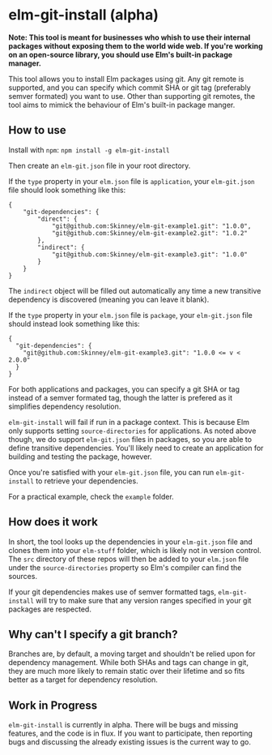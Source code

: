 # elm-git-install (alpha)

__Note: This tool is meant for businesses who whish to use their internal packages without exposing them to the world wide web. If you're working on an open-source library, you should use Elm's built-in package manager.__

This tool allows you to install Elm packages using git. Any git remote is supported, and you can specify which commit SHA or git tag (preferably semver formated) you want to use. Other than supporting git remotes, the tool aims to mimick the behaviour of Elm's built-in package manger.

## How to use

Install with `npm`: `npm install -g elm-git-install`

Then create an `elm-git.json` file in your root directory.

If the `type` property in your `elm.json` file is `application`, your `elm-git.json` file should look something like this:

```
{
    "git-dependencies": {
        "direct": {
            "git@github.com:Skinney/elm-git-example1.git": "1.0.0",
            "git@github.com:Skinney/elm-git-example2.git": "1.0.2"
        },
        "indirect": {
            "git@github.com:Skinney/elm-git-example3.git": "1.0.0"
        }
    }
}
```

The `indirect` object will be filled out automatically any time a new transitive dependency is discovered (meaning you can leave it blank).

If the `type` property in your `elm.json` file is `package`, your `elm-git.json` file should instead look something like this:

```
{
  "git-dependencies": {
    "git@github.com:Skinney/elm-git-example3.git": "1.0.0 <= v < 2.0.0"
  }
}
```

For both applications and packages, you can specify a git SHA or tag instead of a semver formated tag, though the latter is prefered as it simplifies dependency resolution.

`elm-git-install` will fail if run in a package context. This is because Elm only supports setting `source-directories` for applications. As noted above though, we do support `elm-git.json` files in packages, so you are able to define transitive dependencies. You'll likely need to create an application for building and testing the package, however.

Once you're satisfied with your `elm-git.json` file, you can run `elm-git-install` to retrieve your dependencies.

For a practical example, check the `example` folder.

## How does it work

In short, the tool looks up the dependencies in your `elm-git.json` file and clones them into your `elm-stuff` folder, which is likely not in version control. The `src` directory of these repos will then be added to your `elm.json` file under the `source-directories` property so Elm's compiler can find the sources.

If your git dependencies makes use of semver formatted tags, `elm-git-install` will try to make sure that any version ranges specified in your git packages are respected.

## Why can't I specify a git branch?

Branches are, by default, a moving target and shouldn't be relied upon for dependency management. While both SHAs and tags can change in git, they are much more likely to remain static over their lifetime and so fits better as a target for dependency resolution.

## Work in Progress

`elm-git-install` is currently in alpha. There will be bugs and missing features, and the code is in flux. If you want to participate, then reporting bugs and discussing the already existing issues is the current way to go.
